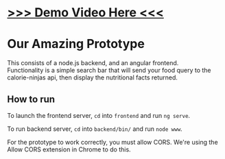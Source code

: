 # [>>> Demo Video Here <<<](https://youtu.be/p3CPHkJC6SE)  
  
# Our Amazing Prototype

This consists of a node.js backend, and an angular frontend.  
Functionality is a simple search bar that will send your food query to the calorie-ninjas api, then display the nutritional facts returned.

## How to run

To launch the frontend server, `cd` into `frontend` and run `ng serve`.  
  
To run backend server, `cd` into `backend/bin/` and run `node www`.  
  
For the prototype to work correctly, you must allow CORS. We're using the Allow CORS extension in Chrome to do this.  
